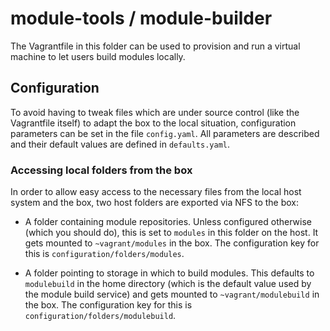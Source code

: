 # module-tools / module-builder

The Vagrantfile in this folder can be used to provision and run a virtual
machine to let users build modules locally.

## Configuration

To avoid having to tweak files which are under source control (like the
Vagrantfile itself) to adapt the box to the local situation, configuration
parameters can be set in the file `config.yaml`. All parameters are described
and their default values are defined in `defaults.yaml`.

### Accessing local folders from the box

In order to allow easy access to the necessary files from the local host system
and the box, two host folders are exported via NFS to the box:

* A folder containing module repositories. Unless configured otherwise (which
  you should do), this is set to `modules` in this folder on the host. It gets
  mounted to `~vagrant/modules` in the box. The configuration key for this is
  `configuration/folders/modules`.

* A folder pointing to storage in which to build modules. This defaults to
  `modulebuild` in the home directory (which is the default value used by the
  module build service) and gets mounted to `~vagrant/modulebuild` in the box.
  The configuration key for this is `configuration/folders/modulebuild`.
